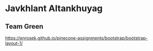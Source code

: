# Javkhlant Altankhuyag

## Team Green

https://enrosek.github.io/pinecone-assignments/bootstrap/bootstrap-layout-1/
